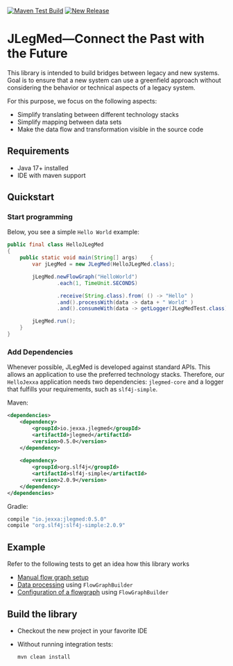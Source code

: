 [![Maven Test Build](https://github.com/jexxa-projects/JLegMed/actions/workflows/mavenBuild.yml/badge.svg)](https://github.com/jexxa-projects/JLegMed/actions/workflows/mavenBuild.yml)
[![New Release](https://github.com/jexxa-projects/JLegMed/actions/workflows/newRelease.yml/badge.svg)](https://github.com/jexxa-projects/JLegMed/actions/workflows/newRelease.yml)

# JLegMed—Connect the Past with the Future

This library is intended to build bridges between legacy and new systems. Goal is to ensure that a new system can use a greenfield approach without considering the behavior or technical aspects of a legacy system.  

For this purpose, we focus on the following aspects:  
* Simplify translating between different technology stacks
* Simplify mapping between data sets 
* Make the data flow and transformation visible in the source code 


## Requirements

*   Java 17+ installed
*   IDE with maven support 


## Quickstart

### Start programming

Below, you see a simple ``Hello World`` example:

```java     
public final class HelloJLegMed
{
    public static void main(String[] args)    {
        var jLegMed = new JLegMed(HelloJLegMed.class);

        jLegMed.newFlowGraph("HelloWorld")
                .each(1, TimeUnit.SECONDS)

                .receive(String.class).from( () -> "Hello" )
                .and().processWith(data -> data + " World" )
                .and().consumeWith(data -> getLogger(JLegMedTest.class).info(data));

        jLegMed.run();
    }
}
```    

### Add Dependencies
Whenever possible, JLegMed is developed against standard APIs. This allows an application to use the preferred
technology stacks. Therefore, our `HelloJexxa` application needs two dependencies: `jlegmed-core` and a logger that fulfills
your requirements, such as `slf4j-simple`.

Maven:
```xml
<dependencies>
    <dependency>
        <groupId>io.jexxa.jlegmed</groupId>
        <artifactId>jlegmed</artifactId>
        <version>0.5.0</version>
    </dependency>
    
    <dependency>
        <groupId>org.slf4j</groupId>
        <artifactId>slf4j-simple</artifactId>
        <version>2.0.9</version>
    </dependency>
</dependencies>
```

Gradle:

```groovy
compile "io.jexxa:jlegmed:0.5.0"
compile "org.slf4j:slf4j-simple:2.0.9"
``` 

## Example 

Refer to the following tests to get an idea how this library works
* [Manual flow graph setup](src/test/java/io/jexxa/jlegmed/core/flowgraph/ManualFlowgraphTest.java) 
* [Data processing](src/test/java/io/jexxa/jlegmed/core/flowgraph/FlowGraphBuilderTest.java) using `FlowGraphBuilder`
* [Configuration of a flowgraph](src/test/java/io/jexxa/jlegmed/core/flowgraph/FlowGraphBuilderConfigurationTest.java) using `FlowGraphBuilder`


## Build the library

*   Checkout the new project in your favorite IDE

*   Without running integration tests:
    ```shell
    mvn clean install 
    ```


